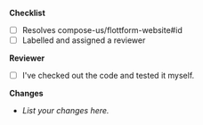 **Checklist**

- [ ] Resolves compose-us/flottform-website#id
- [ ] Labelled and assigned a reviewer

**Reviewer**

- [ ] I've checked out the code and tested it myself.

**Changes**

- _List your changes here._
